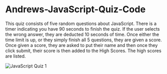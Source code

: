 # Andrews-JavaScript-Quiz-Code

This quiz consists of five random questions about JavaScript.
There is a timer indicating you have 90 seconds to finish the quiz.
If the user selects the wrong answer, they are deducted 10 seconds of time.
Once either the time limit is up, or they simply finish all 5 questions, they are given a score.
Once given a score, they are asked to put their name and then once they click submit, their score is then added to the High Scores.
The high scores are listed.

![JavaScript Quiz 1](https://user-images.githubusercontent.com/72467808/99164556-50c56200-26d3-11eb-8b99-62582007f98f.png)
